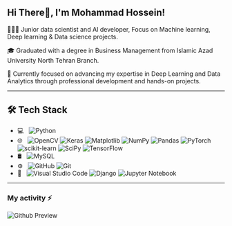 ## Hi There👋, I'm Mohammad Hossein! 
👨🏻‍💻 Junior data scientist and AI developer, Focus on Machine learning, Deep learning & Data science projects.

🎓 Graduated with a degree in Business Management from Islamic Azad University North Tehran Branch.

💭 Currently focused on advancing my expertise in Deep Learning and Data Analytics through professional development and hands-on projects.

----

## 🛠️ Tech Stack
- 💻 &nbsp;
![Python](https://img.shields.io/badge/python-3670A0?style=for-the-badge&logo=python&logoColor=ffdd54)
- 🌐 &nbsp;
![OpenCV](https://img.shields.io/badge/opencv-%23white.svg?style=for-the-badge&logo=opencv&logoColor=white)
![Keras](https://img.shields.io/badge/Keras-%23D00000.svg?style=for-the-badge&logo=Keras&logoColor=white)
![Matplotlib](https://img.shields.io/badge/Matplotlib-%23ffffff.svg?style=for-the-badge&logo=Matplotlib&logoColor=black)
![NumPy](https://img.shields.io/badge/numpy-%23013243.svg?style=for-the-badge&logo=numpy&logoColor=white)
![Pandas](https://img.shields.io/badge/pandas-%23150458.svg?style=for-the-badge&logo=pandas&logoColor=white)
![PyTorch](https://img.shields.io/badge/PyTorch-%23EE4C2C.svg?style=for-the-badge&logo=PyTorch&logoColor=white)
![scikit-learn](https://img.shields.io/badge/scikit--learn-%23F7931E.svg?style=for-the-badge&logo=scikit-learn&logoColor=white)
![SciPy](https://img.shields.io/badge/SciPy-%230C55A5.svg?style=for-the-badge&logo=scipy&logoColor=%white)
![TensorFlow](https://img.shields.io/badge/TensorFlow-%23FF6F00.svg?style=for-the-badge&logo=TensorFlow&logoColor=white)
- 🛢 &nbsp;
![MySQL](https://img.shields.io/badge/mysql-4479A1.svg?style=for-the-badge&logo=mysql&logoColor=white)
- ⚙️ &nbsp;
![GitHub](https://img.shields.io/badge/github-%23121011.svg?style=for-the-badge&logo=github&logoColor=white)
![Git](https://img.shields.io/badge/git-%23F05033.svg?style=for-the-badge&logo=git&logoColor=white)
- 🔧 &nbsp;
![Visual Studio Code](https://img.shields.io/badge/Visual%20Studio%20Code-0078d7.svg?style=for-the-badge&logo=visual-studio-code&logoColor=white)
![Django](https://img.shields.io/badge/django-%23092E20.svg?style=for-the-badge&logo=django&logoColor=white)
![Jupyter Notebook](https://img.shields.io/badge/jupyter-%23FA0F00.svg?style=for-the-badge&logo=jupyter&logoColor=white)
----
### My activity ⚡️
![Github Preview](https://github-readme-stats.vercel.app/api?username=Mohammad-Hossein-Dalghi&show_icons=true&theme=dark)
